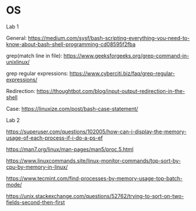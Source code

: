 # OS
Lab 1

General: https://medium.com/sysf/bash-scripting-everything-you-need-to-know-about-bash-shell-programming-cd08595f2fba

grep(match line in file): https://www.geeksforgeeks.org/grep-command-in-unixlinux/ 

grep regular expressions: https://www.cyberciti.biz/faq/grep-regular-expressions/

Redirection: https://thoughtbot.com/blog/input-output-redirection-in-the-shell

Case: https://linuxize.com/post/bash-case-statement/

Lab 2

https://superuser.com/questions/102005/how-can-i-display-the-memory-usage-of-each-process-if-i-do-a-ps-ef

https://man7.org/linux/man-pages/man5/proc.5.html

https://www.linuxcommands.site/linux-monitor-commands/top-sort-by-cpu-by-memory-in-linux/

https://www.tecmint.com/find-processes-by-memory-usage-top-batch-mode/

https://unix.stackexchange.com/questions/52762/trying-to-sort-on-two-fields-second-then-first
